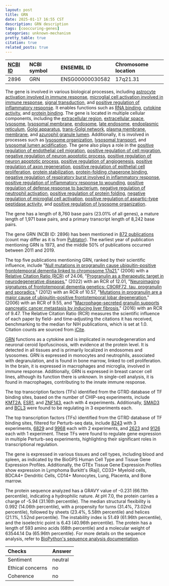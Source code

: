 ```yaml
---
layout: post
title: GRN
date: 2025-01-17 16:55 CST
description: GRN description
tags: [cooccuring-genes]
categories: unknown-mechanism
pretty_table: true
citation: true
related_posts: true
---
```




| [NCBI ID](https://www.ncbi.nlm.nih.gov/gene/2896) | NCBI symbol | ENSEMBL ID | Chromosome location |
| :-------- | :------- | :-------- | :------- |
| 2896  | GRN | ENSG00000030582 | 17q21.31 |



The gene is involved in various biological processes, including [astrocyte activation involved in immune response](https://amigo.geneontology.org/amigo/term/GO:0002265), [microglial cell activation involved in immune response](https://amigo.geneontology.org/amigo/term/GO:0002282), [signal transduction](https://amigo.geneontology.org/amigo/term/GO:0007165), and [positive regulation of inflammatory response](https://amigo.geneontology.org/amigo/term/GO:0050727). It enables functions such as [RNA binding](https://amigo.geneontology.org/amigo/term/GO:0003723), [cytokine activity](https://amigo.geneontology.org/amigo/term/GO:0005125), and [protein binding](https://amigo.geneontology.org/amigo/term/GO:0005515). The gene is located in multiple cellular components, including the [extracellular region](https://amigo.geneontology.org/amigo/term/GO:0005576), [extracellular space](https://amigo.geneontology.org/amigo/term/GO:0005615), [lysosome](https://amigo.geneontology.org/amigo/term/GO:0005764), [lysosomal membrane](https://amigo.geneontology.org/amigo/term/GO:0005765), [endosome](https://amigo.geneontology.org/amigo/term/GO:0005768), [late endosome](https://amigo.geneontology.org/amigo/term/GO:0005770), [endoplasmic reticulum](https://amigo.geneontology.org/amigo/term/GO:0005783), [Golgi apparatus](https://amigo.geneontology.org/amigo/term/GO:0005794), [trans-Golgi network](https://amigo.geneontology.org/amigo/term/GO:0005802), [plasma membrane](https://amigo.geneontology.org/amigo/term/GO:0005886), [membrane](https://amigo.geneontology.org/amigo/term/GO:0016020), and [azurophil granule lumen](https://amigo.geneontology.org/amigo/term/GO:0035578). Additionally, it is involved in processes such as [lysosome organization](https://amigo.geneontology.org/amigo/term/GO:0007040), [lysosomal transport](https://amigo.geneontology.org/amigo/term/GO:0007041), and [lysosomal lumen acidification](https://amigo.geneontology.org/amigo/term/GO:0007042). The gene also plays a role in the [positive regulation of endothelial cell migration](https://amigo.geneontology.org/amigo/term/GO:0010595), [positive regulation of cell migration](https://amigo.geneontology.org/amigo/term/GO:0030335), [negative regulation of neuron apoptotic process](https://amigo.geneontology.org/amigo/term/GO:0043524), [positive regulation of neuron apoptotic process](https://amigo.geneontology.org/amigo/term/GO:0043525), [positive regulation of angiogenesis](https://amigo.geneontology.org/amigo/term/GO:0045766), [positive regulation of axon regeneration](https://amigo.geneontology.org/amigo/term/GO:0048680), [positive regulation of epithelial cell proliferation](https://amigo.geneontology.org/amigo/term/GO:0050679), [protein stabilization](https://amigo.geneontology.org/amigo/term/GO:0050821), [protein-folding chaperone binding](https://amigo.geneontology.org/amigo/term/GO:0051087), [negative regulation of respiratory burst involved in inflammatory response](https://amigo.geneontology.org/amigo/term/GO:0060266), [positive regulation of inflammatory response to wounding](https://amigo.geneontology.org/amigo/term/GO:0106016), [positive regulation of defense response to bacterium](https://amigo.geneontology.org/amigo/term/GO:1900426), [negative regulation of neutrophil activation](https://amigo.geneontology.org/amigo/term/GO:1902564), [positive regulation of protein folding](https://amigo.geneontology.org/amigo/term/GO:1903334), [negative regulation of microglial cell activation](https://amigo.geneontology.org/amigo/term/GO:1903979), [positive regulation of aspartic-type peptidase activity](https://amigo.geneontology.org/amigo/term/GO:1905247), and [positive regulation of lysosome organization](https://amigo.geneontology.org/amigo/term/GO:1905673).


The gene has a length of 8,760 base pairs (23.01% of all genes), a mature length of 1,971 base pairs, and a primary transcript length of 8,242 base pairs.


The gene GRN (NCBI ID: 2896) has been mentioned in [872 publications](https://pubmed.ncbi.nlm.nih.gov/?term=%22GRN%22) (count may differ as it is from [Pubtator](https://academic.oup.com/nar/article/47/W1/W587/5494727)). The earliest year of publication mentioning GRN is 1973, and the middle 50% of publications occurred between 2011 and 2019.


The top five publications mentioning GRN, ranked by their scientific influence, include "[Null mutations in progranulin cause ubiquitin-positive frontotemporal dementia linked to chromosome 17q21.](https://pubmed.ncbi.nlm.nih.gov/16862115)" (2006) with a [Relative Citation Ratio (RCR)](https://journals.plos.org/plosbiology/article?id=10.1371/journal.pbio.1002541) of 24.06, "[Progranulin as a therapeutic target in neurodegenerative diseases.](https://pubmed.ncbi.nlm.nih.gov/35039149)" (2022) with an RCR of 12.01, "[Neuroimaging signatures of frontotemporal dementia genetics: C9ORF72, tau, progranulin and sporadics.](https://pubmed.ncbi.nlm.nih.gov/22366795)" (2012) with an RCR of 10.57, "[Mutations in progranulin are a major cause of ubiquitin-positive frontotemporal lobar degeneration.](https://pubmed.ncbi.nlm.nih.gov/16950801)" (2006) with an RCR of 9.55, and "[Macrophage-secreted granulin supports pancreatic cancer metastasis by inducing liver fibrosis.](https://pubmed.ncbi.nlm.nih.gov/27088855)" (2016) with an RCR of 9.47. The Relative Citation Ratio (RCR) measures the scientific influence of each paper by field- and time-adjusting the citations it has received, benchmarking to the median for NIH publications, which is set at 1.0. Citation counts are sourced from [iCite](https://icite.od.nih.gov).


[GRN](https://www.proteinatlas.org/ENSG00000030582-GRN) functions as a cytokine and is implicated in neurodegeneration and neuronal ceroid lipofuscinosis, with evidence at the protein level. It is detected in all tissues and is primarily localized in endosomes and lysosomes. GRN is expressed in monocytes and neutrophils, associated with degranulation, and is found in bone marrow, linked to cell proliferation. In the brain, it is expressed in macrophages and microglia, involved in immune response. Additionally, GRN is expressed in breast cancer cell lines, although its function there is unknown. In single-cell analysis, it is found in macrophages, contributing to the innate immune response.


The top transcription factors (TFs) identified from the GTRD database of TF binding sites, based on the number of CHIP-seq experiments, include [KMT2A](https://www.ncbi.nlm.nih.gov/gene/4297), [ESR1](https://www.ncbi.nlm.nih.gov/gene/2099), and [ZNF143](https://www.ncbi.nlm.nih.gov/gene/7702), each with 4 experiments. Additionally, [SMAD3](https://www.ncbi.nlm.nih.gov/gene/4088) and [BCL3](https://www.ncbi.nlm.nih.gov/gene/602) were found to be regulating in 3 experiments each.


The top transcription factors (TFs) identified from the GTRD database of TF binding sites, filtered for Perturb-seq data, include [8243](https://www.ncbi.nlm.nih.gov/gene/8243) with 3 experiments, [6829](https://www.ncbi.nlm.nih.gov/gene/6829) and [9968](https://www.ncbi.nlm.nih.gov/gene/9968) each with 2 experiments, and [2623](https://www.ncbi.nlm.nih.gov/gene/2623) and [9126](https://www.ncbi.nlm.nih.gov/gene/9126) each with 1 experiment. These TFs were found to regulate gene expression in multiple Perturb-seq experiments, highlighting their significant roles in transcriptional regulation.




The gene is expressed in various tissues and cell types, including blood and spleen, as indicated by the BioGPS Human Cell Type and Tissue Gene Expression Profiles. Additionally, the GTEx Tissue Gene Expression Profiles show expression in Lymphoma Burkitt's (Raji), CD33+ Myeloid cells, BDCA4+ Dendritic Cells, CD14+ Monocytes, Lung, Placenta, and Bone marrow.




The protein sequence analyzed has a GRAVY value of -0.231 (66.11th percentile), indicating a hydrophilic nature. At pH 7.0, the protein carries a charge of -5.94 (31.16th percentile). The median structural flexibility is 0.992 (14.06th percentile), with a propensity for turns (31.4%, 73.02nd percentile), followed by sheets (23.4%, 5.58th percentile) and helices (21.1%, 1.52nd percentile). The instability index is 51.49 (61.96th percentile), and the isoelectric point is 6.43 (40.96th percentile). The protein has a length of 593 amino acids (68th percentile) and a molecular weight of 63544.14 Da (65.96th percentile). For more details on the sequence analysis, refer to [BioPython's sequence analysis documentation](https://biopython.org/docs/1.75/api/Bio.SeqUtils.ProtParam.html).





| Checks    | Answer |
| :-------- | :------- |
| Sentiment  | neutral   |
| Ethical concerns | no     |
| Coherence    | no    |